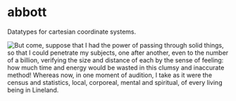 # abbott
Datatypes for cartesian coordinate systems.

![But come, suppose that I had the power of passing through solid things, so that I could penetrate my subjects, one after another, even to the number of a billion, verifying the size and distance of each by the sense of feeling: how much time and energy would be wasted in this clumsy and inaccurate method! Whereas now, in one moment of audition, I take as it were the census and statistics, local, corporeal, mental and spiritual, of every living being in Lineland.](https://s3.eu-central-1.amazonaws.com/githubs/flatland.gif)